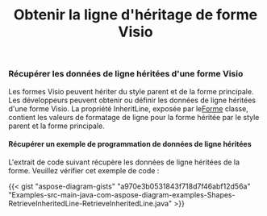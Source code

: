 ﻿---
title: Obtenir la ligne d'héritage de forme Visio
type: docs
weight: 100
url: /fr/java/get-visio-shape-inherit-line/
description: Cette section explique comment obtenir le style de ligne de la forme visio hérité de son style parent et le maîtriser avec Aspose.Diagram.
---
### **Récupérer les données de ligne héritées d'une forme Visio**
 Les formes Visio peuvent hériter du style parent et de la forme principale. Les développeurs peuvent obtenir ou définir les données de ligne héritées d'une forme Visio. La propriété InheritLine, exposée par le[Forme](https://reference.aspose.com/diagram/java/com.aspose.diagram/shape) classe, contient les valeurs de formatage de ligne pour la forme héritée par le style parent et la forme principale.
#### **Récupérer un exemple de programmation de données de ligne héritées**
L'extrait de code suivant récupère les données de ligne héritées de la forme. Veuillez vérifier cet exemple de code :

{{< gist "aspose-diagram-gists" "a970e3b0531843f718d7f46abf12d56a" "Examples-src-main-java-com-aspose-diagram-examples-Shapes-RetrieveInheritedLine-RetrieveInheritedLine.java" >}}

